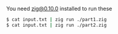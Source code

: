 You need zig@0.10.0 installed to run these

```bash
$ cat input.txt | zig run ./part1.zig
$ cat input.txt | zig run ./part2.zig
```
